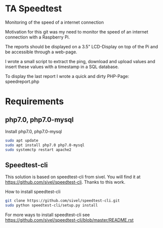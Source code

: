 # TA Speedtest
Monitoring of the speed of a internet connection

Motivation for this git was my need to monitor the speed of an internet connection with a Raspberry Pi.

The reports should be displayed on a 3.5" LCD-Display on top of the Pi and be accessible through a web-page.

I wrote a small script to extract the ping, download and upload values and insert these values with a timestamp in a SQL database.

To display the last report I wrote a quick and dirty PHP-Page: speedreport.php

# Requirements

## php7.0, php7.0-mysql

Install php7.0, php7.0-mysql

```bash
sudo apt update
sudo apt install php7.0 php7.0-mysql
sudo systemctp restart apache2
``` 

## Speedtest-cli

This solution is based on speedtest-cli from sivel. You will find it at https://github.com/sivel/speedtest-cli. Thanks to this work.

How to install speedtest-cli

```bash
git clone https://github.com/sivel/speedtest-cli.git
sudo python speedtest-cli/setup.py install
```

For more ways to install speedtest-cli see https://github.com/sivel/speedtest-cli/blob/master/README.rst
